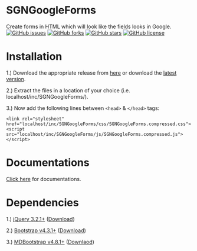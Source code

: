 # SGNGoogleForms
Create forms in HTML which will look like the fields looks in Google.
[![GitHub issues](https://img.shields.io/github/issues/SagnikGanguly96/SGNGoogleForms)](https://github.com/SagnikGanguly96/SGNGoogleForms/issues)
[![GitHub forks](https://img.shields.io/github/forks/SagnikGanguly96/SGNGoogleForms)](https://github.com/SagnikGanguly96/SGNGoogleForms/network)
[![GitHub stars](https://img.shields.io/github/stars/SagnikGanguly96/SGNGoogleForms)](https://github.com/SagnikGanguly96/SGNGoogleForms/stargazers)
[![GitHub license](https://img.shields.io/github/license/SagnikGanguly96/SGNGoogleForms)](https://github.com/SagnikGanguly96/SGNGoogleForms)

Installation
===
1.) Download the appropriate release from [here](https://github.com/SagnikGanguly96/SGNGoogleForms/releases) or download the [latest version](https://github.com/SagnikGanguly96/SGNGoogleForms/releases/latest).

2.) Extract the files in a location of your choice (i.e. localhost/inc/SGNGoogleForms/).

3.) Now add the following lines between `<head>` & `</head>` tags:
```
<link rel="stylesheet" href="localhost/inc/SGNGoogleForms/css/SGNGoogleForms.compressed.css">
<script src="localhost/inc/SGNGoogleForms/js/SGNGoogleForms.compressed.js"></script>
```
# Documentations
[Click here](https://sagnikganguly96.github.io/SGNGoogleForms) for documentations.

# Dependencies
1.) [jQuery 3.2.1+](https://jquery.com/download/) ([Download](https://code.jquery.com/jquery-3.4.1.min.js))

2.) [Bootstrap v4.3.1+](https://getbootstrap.com/docs/4.3/getting-started/download/) ([Download](https://github.com/twbs/bootstrap/releases/download/v4.3.1/bootstrap-4.3.1-dist.zip))

3.) [MDBootstrap v4.8.1+](https://mdbootstrap.com/docs/jquery/getting-started/download/) ([Downlaod](https://mdbootstrap.com/download/mdb-jquery/mdb-free/48889ae88b960e0b6c0/MDB-Free_4.8.8.zip))
